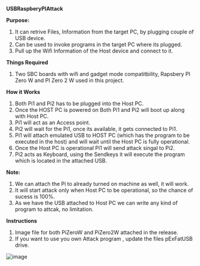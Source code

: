 **USBRaspberyPIAttack**


**Purpose:**
1. It can retrive Files, Information from the target PC, by plugging couple of USB device.
2. Can be used to invoke programs in the target PC where its plugged.
3. Pull up the Wifi Information of the Host device and connect to it.

**Things Required**
1. Two SBC boards with wifi and gadget mode compatitbility, Rapsbery PI Zero W and PI Zero 2 W used in this project.

**How it Works**
1. Both Pi1 and Pi2 has to be plugged into the Host PC.
2. Once the HOST PC is powered on Both Pi1 and Pi2 will boot up along with Host PC.
3. Pi1 will act as an Access point.
4. Pi2 will wait for the Pi1, once its available, it gets connected to Pi1.
5. Pi1 will attach emulated USB to HOST PC (which has the program to be executed in the host) and will wait until the Host PC is fully operational.
6. Once the Host PC is operational Pi1 will send attack singal to Pi2.
7. Pi2 acts as Keyboard, using the Sendkeys it will execute the program which is located in the attached USB.

**Note:**
1. We can attach the Pi to already turned on machine as well, it will work.
2. It will start attack only when Host PC to be operational, so the chance of sucess is 100%.
3. As we have the USB attached to Host PC we can write any kind of program to attcak, no limitation.

**Instructions**
1. Image file for both PiZeroW and PiZero2W attached in the release.
2. If you want to use you own Attack program , update the files pExFatUSB drive.

![image](https://github.com/PaulJenkin/UsbPiAttack/assets/47582098/045ad9d4-20c4-4743-903f-05b1705b5901)
